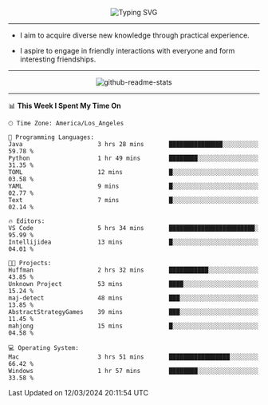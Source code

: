 <p align="center">
  <img src="https://readme-typing-svg.demolab.com?font=Fira+Code&weight=500&size=32&duration=2500&pause=1600&center=true&vCenter=true&random=false&width=1024&height=64&lines=Hi+there+%F0%9F%91%8B;I'm+delighted+you+could+make+it+here+%F0%9F%8E%89;I'm+Harry%2C+a+college+student+still+finding+my+way" alt="Typing SVG" />
</p>


---


- I aim to acquire diverse new knowledge through practical experience.

- I aspire to engage in friendly interactions with everyone and form interesting friendships.


---


<p align="center">
  <img src="https://github-readme-stats.vercel.app/api?username=Harry-Jing&show_icons=true" alt="github-readme-stats"/>
</p>


---

<!--START_SECTION:waka-->
📊 **This Week I Spent My Time On** 

```text
🕑︎ Time Zone: America/Los_Angeles

💬 Programming Languages: 
Java                     3 hrs 28 mins       ███████████████░░░░░░░░░░   59.78 % 
Python                   1 hr 49 mins        ████████░░░░░░░░░░░░░░░░░   31.35 % 
TOML                     12 mins             █░░░░░░░░░░░░░░░░░░░░░░░░   03.58 % 
YAML                     9 mins              █░░░░░░░░░░░░░░░░░░░░░░░░   02.77 % 
Text                     7 mins              █░░░░░░░░░░░░░░░░░░░░░░░░   02.14 % 

🔥 Editors: 
VS Code                  5 hrs 34 mins       ████████████████████████░   95.99 % 
Intellijidea             13 mins             █░░░░░░░░░░░░░░░░░░░░░░░░   04.01 % 

🐱‍💻 Projects: 
Huffman                  2 hrs 32 mins       ███████████░░░░░░░░░░░░░░   43.85 % 
Unknown Project          53 mins             ████░░░░░░░░░░░░░░░░░░░░░   15.24 % 
maj-detect               48 mins             ███░░░░░░░░░░░░░░░░░░░░░░   13.85 % 
AbstractStrategyGames    39 mins             ███░░░░░░░░░░░░░░░░░░░░░░   11.45 % 
mahjong                  15 mins             █░░░░░░░░░░░░░░░░░░░░░░░░   04.58 % 

💻 Operating System: 
Mac                      3 hrs 51 mins       █████████████████░░░░░░░░   66.42 % 
Windows                  1 hr 57 mins        ████████░░░░░░░░░░░░░░░░░   33.58 % 
```


 Last Updated on 12/03/2024 20:11:54 UTC
<!--END_SECTION:waka-->

